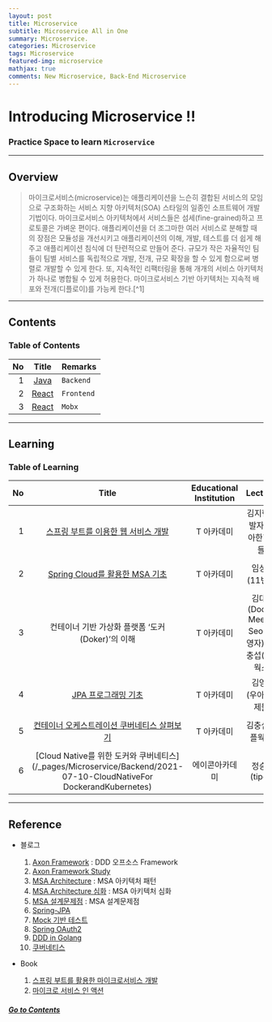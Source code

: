 ```yaml
---
layout: post
title: Microservice
subtitle: Microservice All in One
summary: Microservice. 
categories: Microservice
tags: Microservice
featured-img: microservice
mathjax: true
comments: New Microservice, Back-End Microservice
---
```


# Introducing Microservice !!

### Practice Space to learn `Microservice`

---

## Overview

> 마이크로서비스(microservice)는 애플리케이션을 느슨히 결합된 서비스의 모임으로 구조화하는 서비스 지향 아키텍처(SOA) 스타일의 일종인 소프트웨어 개발 기법이다. 마이크로서비스 아키텍처에서 서비스들은 섬세(fine-grained)하고 프로토콜은 가벼운 편이다. 애플리케이션을 더 조그마한 여러 서비스로 분해할 때의 장점은 모듈성을 개선시키고 애플리케이션의 이해, 개발, 테스트를 더 쉽게 해주고 애플리케이션 침식에 더 탄련적으로 만들어 준다. 규모가 작은 자율적인 팀들이 팀별 서비스를 독립적으로 개발, 전개, 규모 확장을 할 수 있게 함으로써 병렬로 개발할 수 있게 한다. 또, 지속적인 리팩터링을 통해 개개의 서비스 아키텍처가 하나로 병합될 수 있게 허용한다. 마이크로서비스 기반 아키텍처는 지속적 배포와 전개(디플로이)를 가능케 한다.[\^1]  
> [^1]: https://ko.wikipedia.org/wiki/마이크로서비스  인용함  
> Frontend 단 Microservice 부터 Backend 단 Microservice,  기타 신기술 Microservice와 관련된 내용을 파악 하기 위함이다.

---

## Contents

### Table of Contents

|   No |                           Title                            | Remarks    |
| ---: | :--------------------------------------------------------: | :--------- |
|    1 | [Java](/_pages/Microservice/Backend/2020-03-08-SpringBoot) | `Backend`  |
|    2 |  [React](/_pages/Microservice/Frontend/2020-03-08-React)   | `Frontend` |
|    3 |  [React](/_pages/Microservice/Frontend/2022-04-01-React)   | `Mobx`     |

---

## Learning

### Table of Learning

|   No |                                                        Title                                                        | Educational Institution |                       Lecturer                       |          Term           | Remarks  |
| ---: | :-----------------------------------------------------------------------------------------------------------------: | :---------------------: | :--------------------------------------------------: | :---------------------: | :------- |
|    1 |              [스프링 부트를 이용한 웹 서비스 개발](/_pages/Microservice/Backend/2020-03-08-SpringBoot)              |       T 아카데미        |             김지헌 개발자 (우아한형제들)             | 2019.12.17 ~ 2020.01.16 | `Spring` |
|    2 |                [Spring Cloud를 활용한 MSA 기초](/_pages/Microservice/Backend/2020-03-08-SpringBoot)                 |       T 아카데미        |                   임성묵 (11번가)                    | 2019.12.29 ~ 2020.01.28 | `Spring` |
|    3 |                                  컨테이너 기반 가상화 플랫폼 ‘도커(Doker)’의 이해                                   |       T 아카데미        | 김대권(Docker Meetup Seoul운영자) / 김충섭(퍼플웍스) | 2020.01.13 ~ 2020.02.12 | `Docker` |
|    4 |                      [JPA 프로그래밍 기초](/_pages/Microservice/Backend/2020-03-08-SpringBoot)                      |       T 아카데미        |                김영한 (우아한형제들)                 | 2020.03.09 ~ 2020.04.08 | `JPA`    |
|    5 |             [컨테이너 오케스트레이션 쿠버네티스 살펴보기](/_pages/Microservice/Backend/2020-04-19-K3S)              |       T 아카데미        |                   김충섭(퍼플웍스)                   | 2020.04.15 ~ 2020.05.15 | `k3s`    |
|    6 | [Cloud Native를 위한 도커와 쿠버네티스](/_pages/Microservice/Backend/2021-07-10-CloudNativeFor DockerandKubernetes) |     에이콘아카데미      |                    정승재(tipco)                     | 2021.07.10 ~ 2021.08.07 | `k8s`    |

---

## Reference

* 블로그
  1. [Axon Framework](https://cla9.tistory.com/2?category=814447) : DDD 오프소스 Framework
  2. [Axon Framework Study](http://progressivecoder.com/spring-boot-microservices-fastest-production-ready-microservices/)
  3. [MSA Architecture](https://waspro.tistory.com/432?category=857035) : MSA 아키텍처 패턴
  4. [MSA Architecture 심화](https://12bme.tistory.com/519?category=791106) : MSA 아키텍처 심화
  6. [MSA 설계문제점](https://cyberx.tistory.com/101) : MSA 설계문제점
  7. [Spring-JPA](https://github.com/cheese10yun/spring-jpa-best-practices/blob/master/doc/step-01.md)
  8. [Mock 기반 테스트](https://www.popit.kr/spring-resttemplate-mock-기반-테스트-하기/)
  9. [Spring OAuth2](https://medium.com/@kevin_park/springboot-oauth2-0-reative-client-with-spring-security-a30fe3f7e386)
  10. [DDD in Golang](https://dev.to/stevensunflash/using-domain-driven-design-ddd-in-golang-3ee5)
  11. [쿠버네티스](https://github.com/subicura/workshop-k8s-basic)

* Book
  1. [스프링 부트를 활용한 마이크로서비스 개발](https://github.com/wikibook/springboot-microservices)
  2. [마이크로 서비스 인 액션](https://github.com/morganjbruce/microservices-in-action)

##### [Go to Contents](#contents)